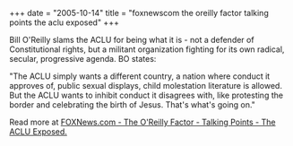 +++
date = "2005-10-14"
title = "foxnewscom the oreilly factor talking points the aclu exposed"
+++

Bill O'Reilly slams the ACLU for being what it is - not a defender of Constitutional rights, but a militant organization fighting for its own radical, secular, progressive agenda. BO states:  
  
"The ACLU simply wants a different country, a nation where conduct it approves of, public sexual displays, child molestation literature is allowed. But the ACLU wants to inhibit conduct it disagrees with, like protesting the border and celebrating the birth of Jesus. That's what's going on."  
  
Read more at [FOXNews.com - The O'Reilly Factor - Talking Points - The ACLU Exposed.](http://www.foxnews.com/story/0,2933,171995,00.html)
